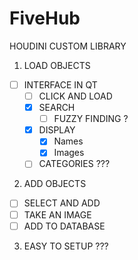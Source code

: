 # FiveHub
HOUDINI CUSTOM LIBRARY

1. LOAD OBJECTS
  - [ ] INTERFACE IN QT
    - [ ] CLICK AND LOAD
    - [x] SEARCH
      - [ ] FUZZY FINDING ? 
    - [x] DISPLAY
      - [x] Names
      - [x] Images
    - [ ] CATEGORIES ???
2. ADD OBJECTS
  - [ ] SELECT AND ADD
  - [ ] TAKE AN IMAGE
  - [ ] ADD TO DATABASE
3. EASY TO SETUP ??? 
